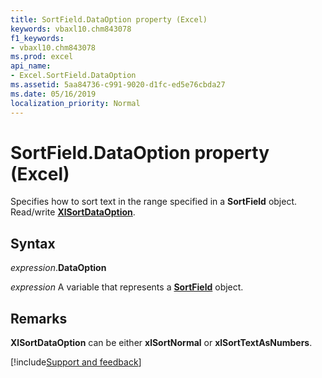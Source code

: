 ```yaml
---
title: SortField.DataOption property (Excel)
keywords: vbaxl10.chm843078
f1_keywords:
- vbaxl10.chm843078
ms.prod: excel
api_name:
- Excel.SortField.DataOption
ms.assetid: 5aa84736-c991-9020-d1fc-ed5e76cbda27
ms.date: 05/16/2019
localization_priority: Normal
---
```



# SortField.DataOption property (Excel)

Specifies how to sort text in the range specified in a **SortField** object. Read/write **[XlSortDataOption](Excel.XlSortDataOption.md)**.


## Syntax

_expression_.**DataOption**

_expression_ A variable that represents a **[SortField](Excel.SortField.md)** object.


## Remarks

**XlSortDataOption** can be either **xlSortNormal** or **xlSortTextAsNumbers**.




[!include[Support and feedback](~/includes/feedback-boilerplate.md)]